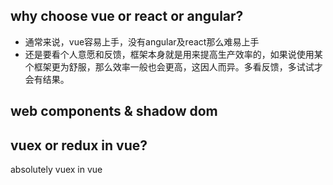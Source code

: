 ## why choose vue or react or angular?
- 通常来说，vue容易上手，没有angular及react那么难易上手
- 还是要看个人意愿和反馈，框架本身就是用来提高生产效率的，如果说使用某个框架更为舒服，那么效率一般也会更高，这因人而异。多看反馈，多试试才会有结果。
## web components & shadow dom
## vuex or redux in vue?
absolutely vuex in vue
